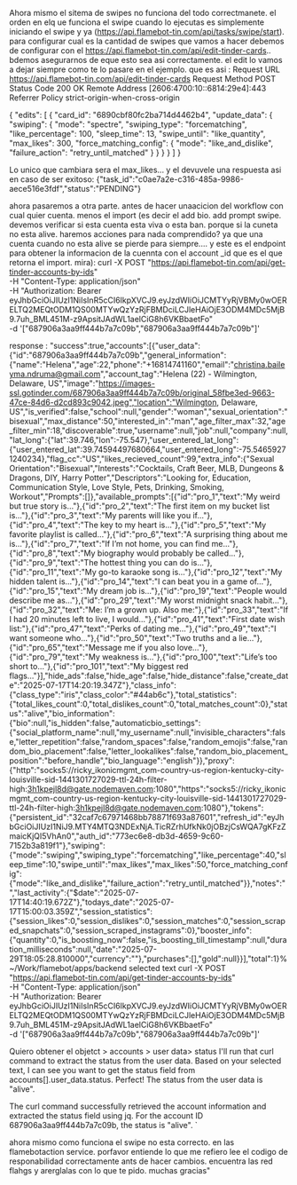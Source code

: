Ahora mismo el sitema de swipes no funciona del todo correctmanete. el orden en elq ue funciona el swipe cuando lo ejecutas es simplemente iniciando el swipe y ya (https://api.flamebot-tin.com/api/tasks/swipe/start). para configurar cual es la cantidad de swipes que vamos a hacer  debemos de configurar con el https://api.flamebot-tin.com/api/edit-tinder-cards.. bdemos asegurarnos de eque esto sea asi correctamente. el edit  lo vamos a dejar siempre como te lo pasare en el ejemplo. que es asi : Request URL
https://api.flamebot-tin.com/api/edit-tinder-cards
Request Method
POST
Status Code
200 OK
Remote Address
[2606:4700:10::6814:29e4]:443
Referrer Policy
strict-origin-when-cross-origin

{
  "edits": [
    {
      "card_id": "6890cbf80fc2ba714d4462b4",
      "update_data": {
        "swiping": {
          "mode": "spectre",
          "swiping_type": "forcematching",
          "like_percentage": 100,
          "sleep_time": 13,
          "swipe_until": "like_quantity",
          "max_likes": 300,
          "force_matching_config": {
            "mode": "like_and_dislike",
            "failure_action": "retry_until_matched"
          }
        }
      }
    }
  ]
}

Lo unico que cambiara sera el max_likes... y el devuvele una respuesta asi en caso de ser exitoso:
{"task_id":"c0ae7a2e-c316-485a-9986-aece516e3fdf","status":"PENDING"}


ahora pasaremos a otra parte. antes de hacer unaacicion del workflow con cual quier cuenta. menos el import (es decir el add bio. add prompt swipe. devemos verificar si esta cuenta esta viva o esta ban. porque si la cuneta no esta alive. haremos acciones para nada comprendido? ya que una cuenta cuando no esta alive se pierde para siempre.... y este es el endpoint para obtener la informacion de la cuennta con el account _id que es el que retorna el import. mira):
curl -X POST "https://api.flamebot-tin.com/api/get-tinder-accounts-by-ids" \
  -H "Content-Type: application/json" \
  -H "Authorization: Bearer eyJhbGciOiJIUzI1NiIsInR5cCI6IkpXVCJ9.eyJzdWIiOiJCMTYyRjVBMy0wOERELTQ2MEQtODM1QS00MTYwQzYzRjFBMDciLCJleHAiOjE3ODM4MDc5MjB9.7uh_BML451M-z9ApsitJAdWL1aelCiG8h6VKBbaetFo" \
  -d '["687906a3aa9ff444b7a7c09b","687906a3aa9ff444b7a7c09b"]'

  response :
  "success":true,"accounts":[{"user_data":{"id":"687906a3aa9ff444b7a7c09b","general_information":{"name":"Helena","age":22,"phone":"+16814741160","email":"christina.baileyma.ndruma@gmail.com","account_tag":"Helena (22) - Wilmington, Delaware, US","image":"https://images-ssl.gotinder.com/687906a3aa9ff444b7a7c09b/original_58fbe3ed-9663-47ce-84d6-d2cd893c9042.jpeg","location":"Wilmington, Delaware, US","is_verified":false,"school":null,"gender":"woman","sexual_orientation":"bisexual","max_distance":50,"interested_in":"man","age_filter_max":32,"age_filter_min":18,"discoverable":true,"username":null,"job":null,"company":null,"lat_long":{"lat":39.746,"lon":-75.547},"user_entered_lat_long":{"user_entered_lat":39.74594497680664,"user_entered_long":-75.54659271240234},"flag_cc":"US","likes_recieved_count":99,"extra_info":{"Sexual Orientation":"Bisexual","Interests":"Cocktails, Craft Beer, MLB, Dungeons & Dragons, DIY, Harry Potter","Descriptors":"Looking for, Education, Communication Style, Love Style, Pets, Drinking, Smoking, Workout","Prompts":[]},"available_prompts":[{"id":"pro_1","text":"My weird but true story is…"},{"id":"pro_2","text":"The first item on my bucket list is…"},{"id":"pro_3","text":"My parents will like you if…"},{"id":"pro_4","text":"The key to my heart is…"},{"id":"pro_5","text":"My favorite playlist is called…"},{"id":"pro_6","text":"A surprising thing about me is…"},{"id":"pro_7","text":"If I’m not home, you can find me…"},{"id":"pro_8","text":"My biography would probably be called…"},{"id":"pro_9","text":"The hottest thing you can do is…"},{"id":"pro_11","text":"My go-to karaoke song is…"},{"id":"pro_12","text":"My hidden talent is…"},{"id":"pro_14","text":"I can beat you in a game of…"},{"id":"pro_15","text":"My dream job is…"},{"id":"pro_19","text":"People would describe me as…"},{"id":"pro_29","text":"My worst midnight snack habit..."},{"id":"pro_32","text":"Me: I’m a grown up. Also me:"},{"id":"pro_33","text":"If I had 20 minutes left to live, I would..."},{"id":"pro_41","text":"First date wish list:"},{"id":"pro_47","text":"Perks of dating me..."},{"id":"pro_49","text":"I want someone who..."},{"id":"pro_50","text":"Two truths and a lie..."},{"id":"pro_65","text":"Message me if you also love…"},{"id":"pro_79","text":"My weakness is…"},{"id":"pro_100","text":"Life’s too short to…"},{"id":"pro_101","text":"My biggest red flags..."}],"hide_ads":false,"hide_age":false,"hide_distance":false,"create_date":"2025-07-17T14:20:19.347Z"},"class_info":{"class_type":"iris","class_color":"#44ab6c"},"total_statistics":{"total_likes_count":0,"total_dislikes_count":0,"total_matches_count":0},"status":"alive","bio_information":{"bio":null,"is_hidden":false,"automaticbio_settings":{"social_platform_name":null,"my_username":null,"invisible_characters":false,"letter_repetition":false,"random_spaces":false,"random_emojis":false,"random_bio_placement":false,"letter_lookalikes":false,"random_bio_placement_position":"before_handle","bio_language":"english"}},"proxy":{"http":"socks5://ricky_ikonicmgmt_com-country-us-region-kentucky-city-louisville-sid-1441301727029-ttl-24h-filter-high:3h1kpejl8d@gate.nodemaven.com:1080","https":"socks5://ricky_ikonicmgmt_com-country-us-region-kentucky-city-louisville-sid-1441301727029-ttl-24h-filter-high:3h1kpejl8d@gate.nodemaven.com:1080"},"tokens":{"persistent_id":"32caf7c67971468bb78871f693a87601","refresh_id":"eyJhbGciOiJIUzI1NiJ9.MTY4MTQ3NDExNjA.TicRZrhUfkNk0jOBzjCsWQA7gKFzZmaicKjQI5VhAn0","auth_id":"773ec6e8-db3d-4659-9c60-7152b3a819f1"},"swiping":{"mode":"swiping","swiping_type":"forcematching","like_percentage":40,"sleep_time":10,"swipe_until":"max_likes","max_likes":50,"force_matching_config":{"mode":"like_and_dislike","failure_action":"retry_until_matched"}},"notes":"","last_activity":{"$date":"2025-07-17T14:40:19.672Z"},"todays_date":"2025-07-17T15:00:03.359Z","session_statistics":{"session_likes":0,"session_dislikes":0,"session_matches":0,"session_scraped_snapchats":0,"session_scraped_instagrams":0},"booster_info":{"quantity":0,"is_boosting_now":false,"is_boosting_till_timestamp":null,"duration_milliseconds":null,"date":"2025-07-29T18:05:28.810000","currency":""},"purchases":[],"gold":null}}],"total":1}%                                                                                                
~/Work/flamebot/apps/backend selected text
curl -X POST "https://api.flamebot-tin.com/api/get-tinder-accounts-by-ids" \
  -H "Content-Type: application/json" \
  -H "Authorization: Bearer eyJhbGciOiJIUzI1NiIsInR5cCI6IkpXVCJ9.eyJzdWIiOiJCMTYyRjVBMy0wOERELTQ2MEQtODM1QS00MTYwQzYzRjFBMDciLCJleHAiOjE3ODM4MDc5MjB9.7uh_BML451M-z9ApsitJAdWL1aelCiG8h6VKBbaetFo" \
  -d '["687906a3aa9ff444b7a7c09b","687906a3aa9ff444b7a7c09b"]'

Quiero obtener el objetct > accounts > user data> status
I'll run that curl command to extract the status from the user data. Based on your selected text, I can see you want to get the status field from accounts[].user_data.status.
Perfect! The status from the user data is "alive".

The curl command successfully retrieved the account information and extracted the status field using jq. For the account ID 687906a3aa9ff444b7a7c09b, the status is "alive".
`


ahora mismo como funciona el swipe no esta correcto. en las flamebotaction service. porfavor entiende lo que me refiero lee el codigo de responabilidad correctamente ants de hacer cambios. encuentra las red flahgs y arerglalas con lo que te pido. muchas gracias"